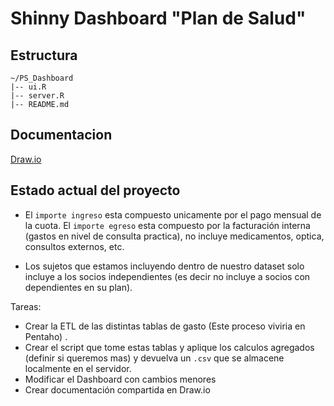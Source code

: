 # Shinny Dashboard "Plan de Salud"

## Estructura 
```text
~/PS_Dashboard
|-- ui.R
|-- server.R
|-- README.md
```

## Documentacion 
[Draw.io](https://drive.google.com/file/d/1hBPbHkGyVQ68m4H062RDr_Otk1WCx2iW/view?usp=sharing)

## Estado actual del proyecto
- El `importe ingreso` esta compuesto unicamente por el pago mensual de la cuota. El `importe egreso` esta compuesto por la facturación interna (gastos en nivel de consulta practica), no incluye medicamentos,  optica, consultos externos, etc.

- Los sujetos que estamos incluyendo dentro de nuestro dataset solo incluye a los socios independientes (es decir no incluye a socios con dependientes en su plan).

Tareas:

- Crear la ETL de las distintas tablas de gasto (Este proceso viviria en Pentaho) .
- Crear el script que tome estas tablas y aplique los calculos agregados (definir si queremos mas) y devuelva un `.csv` que se almacene localmente en el servidor.
- Modificar el Dashboard con cambios menores
- Crear documentación compartida en Draw.io

